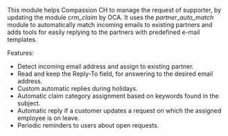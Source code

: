 This module helps Compassion CH to manage the request of supporter, by
updating the module *crm_claim* by OCA. It uses the *partner_auto_match*
module to automatically match incoming emails to existing partners and
adds tools for easily replying to the partners with predefined e-mail
templates.

Features:  
- Detect incoming email address and assign to existing partner.
- Read and keep the Reply-To field, for answering to the desired email
  address.
- Custom automatic replies during holidays.
- Automatic claim category assignment based on keywords found in the
  subject.
- Automatic reply if a customer updates a request on which the assigned
  employee is on leave.
- Periodic reminders to users about open requests.
